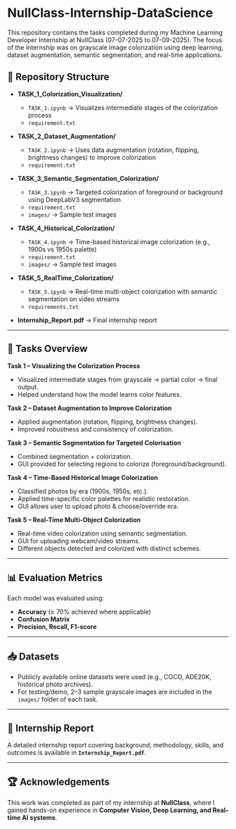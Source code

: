 # NullClass-Internship-DataScience
This repository contains the tasks completed during my Machine Learning Developer Internship at NullClass (07-07-2025 to 07-09-2025).
The focus of the internship was on grayscale image colorization using deep learning, dataset augmentation, semantic segmentation, and real-time applications.

## 📂 Repository Structure
- **TASK_1_Colorization_Visualization/**
  - `TASK_1.ipynb` → Visualizes intermediate stages of the colorization process  
  - `requirement.txt`  

- **TASK_2_Dataset_Augmentation/**
  - `TASK_2.ipynb` → Uses data augmentation (rotation, flipping, brightness changes) to improve colorization  
  - `requirement.txt`  

- **TASK_3_Semantic_Segmentation_Colorization/**
  - `TASK_3.ipynb` → Targeted colorization of foreground or background using DeepLabV3 segmentation  
  - `requirement.txt`  
  - `images/` → Sample test images  

- **TASK_4_Historical_Colorization/**
  - `TASK_4.ipynb` → Time-based historical image colorization (e.g., 1900s vs 1950s palette)  
  - `requirement.txt`  
  - `images/` → Sample test images  

- **TASK_5_RealTime_Colorization/**
  - `TASK_5.ipynb` → Real-time multi-object colorization with semantic segmentation on video streams  
  - `requirements.txt`  

- **Internship_Report.pdf** → Final internship report  

---

## 📝 Tasks Overview

**Task 1 – Visualizing the Colorization Process**  
- Visualized intermediate stages from grayscale → partial color → final output.  
- Helped understand how the model learns color features.  

**Task 2 – Dataset Augmentation to Improve Colorization**  
- Applied augmentation (rotation, flipping, brightness changes).  
- Improved robustness and consistency of colorization.  

**Task 3 – Semantic Segmentation for Targeted Colorisation**  
- Combined segmentation + colorization.  
- GUI provided for selecting regions to colorize (foreground/background).  

**Task 4 – Time-Based Historical Image Colorization**  
- Classified photos by era (1900s, 1950s, etc.).  
- Applied time-specific color palettes for realistic restoration.  
- GUI allows user to upload photo & choose/override era.  

**Task 5 – Real-Time Multi-Object Colorization**  
- Real-time video colorization using semantic segmentation.  
- GUI for uploading webcam/video streams.  
- Different objects detected and colorized with distinct schemes.  

---

## 📊 Evaluation Metrics
Each model was evaluated using:
- **Accuracy** (≥ 70% achieved where applicable)  
- **Confusion Matrix**  
- **Precision, Recall, F1-score**  

---

## 📥 Datasets
- Publicly available online datasets were used (e.g., COCO, ADE20K, historical photo archives).  
- For testing/demo, 2–3 sample grayscale images are included in the `images/` folder of each task.  

---

## 📑 Internship Report
A detailed internship report covering background, methodology, skills, and outcomes is available in **`Internship_Report.pdf`**.  

---

## 🏆 Acknowledgements
This work was completed as part of my internship at **NullClass**, where I gained hands-on experience in **Computer Vision, Deep Learning, and Real-time AI systems**.
